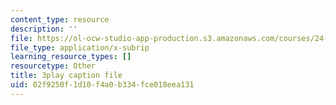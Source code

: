 ```yaml
---
content_type: resource
description: ''
file: https://ol-ocw-studio-app-production.s3.amazonaws.com/courses/24-908-creole-language-and-caribbean-identities-spring-2017/02f9250f1d10f4a0b334fce018eea131_1Ukb9KNTNkA.srt
file_type: application/x-subrip
learning_resource_types: []
resourcetype: Other
title: 3play caption file
uid: 02f9250f-1d10-f4a0-b334-fce018eea131
---
```

